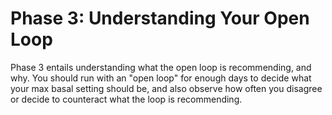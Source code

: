 # Phase 3: Understanding Your Open Loop

Phase 3 entails understanding what the open loop is recommending, and why. You should run with an "open loop" for enough days to decide what your max basal setting should be, and also observe how often you disagree or decide to counteract what the loop is recommending.
